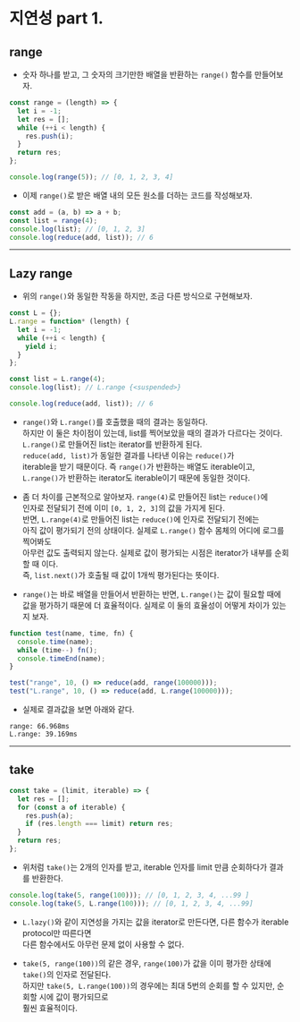 # 지연성 part 1.

<h2>range</h2>

- 숫자 하나를 받고, 그 숫자의 크기만한 배열을 반환하는 `range()` 함수를 만들어보자.

```js
const range = (length) => {
  let i = -1;
  let res = [];
  while (++i < length) {
    res.push(i);
  }
  return res;
};

console.log(range(5)); // [0, 1, 2, 3, 4]
```

- 이제 `range()`로 받은 배열 내의 모든 원소를 더하는 코드를 작성해보자.

```js
const add = (a, b) => a + b;
const list = range(4);
console.log(list); // [0, 1, 2, 3]
console.log(reduce(add, list)); // 6
```

<hr/>

<h2>Lazy range</h2>

- 위의 `range()`와 동일한 작동을 하지만, 조금 다른 방식으로 구현해보자.

```js
const L = {};
L.range = function* (length) {
  let i = -1;
  while (++i < length) {
    yield i;
  }
};

const list = L.range(4);
console.log(list); // L.range {<suspended>}

console.log(reduce(add, list)); // 6
```

- `range()`와 `L.range()`를 호출했을 때의 결과는 동일하다.  
  하지만 이 둘은 차이점이 있는데, list를 찍어보았을 때의 결과가 다르다는 것이다.  
  `L.range()`로 만들어진 list는 iterator를 반환하게 된다.  
  `reduce(add, list)`가 동일한 결과를 나타낸 이유는 `reduce()`가  
  iterable을 받기 때문이다. 즉 `range()`가 반환하는 배열도 iterable이고,  
  `L.range()`가 반환하는 iterator도 iterable이기 때문에 동일한 것이다.

- 좀 더 차이를 근본적으로 알아보자. `range(4)`로 만들어진 list는 `reduce()`에  
  인자로 전달되기 전에 이미 `[0, 1, 2, 3]`의 값을 가지게 된다.  
  반면, `L.range(4)`로 만들어진 list는 `reduce()`에 인자로 전달되기 전에는  
  아직 값이 평가되기 전의 상태이다. 실제로 `L.range()` 함수 몸체의 어디에 로그를 찍어봐도  
  아무런 값도 출력되지 않는다. 실제로 값이 평가되는 시점은 iterator가 내부를 순회할 때 이다.  
  즉, `list.next()`가 호출될 때 값이 1개씩 평가된다는 뜻이다.

- `range()`는 바로 배열을 만들어서 반환하는 반면, `L.range()`는 값이 필요할 때에  
  값을 평가하기 때문에 더 효율적이다. 실제로 이 둘의 효율성이 어떻게 차이가 있는지 보자.

```js
function test(name, time, fn) {
  console.time(name);
  while (time--) fn();
  console.timeEnd(name);
}

test("range", 10, () => reduce(add, range(100000)));
test("L.range", 10, () => reduce(add, L.range(100000)));
```

- 실제로 결과값을 보면 아래와 같다.

```
range: 66.968ms
L.range: 39.169ms
```

<hr/>

<h2>take</h2>

```js
const take = (limit, iterable) => {
  let res = [];
  for (const a of iterable) {
    res.push(a);
    if (res.length === limit) return res;
  }
  return res;
};
```

- 위처럼 `take()`는 2개의 인자를 받고, iterable 인자를 limit 만큼 순회하다가 결과를 반환한다.

```js
console.log(take(5, range(100))); // [0, 1, 2, 3, 4, ...99 ]
console.log(take(5, L.range(100))); // [0, 1, 2, 3, 4, ...99]
```

- `L.lazy()`와 같이 지연성을 가지는 값을 iterator로 만든다면, 다른 함수가 iterable protocol만 따른다면  
  다른 함수에서도 아무런 문제 없이 사용할 수 없다.

- `take(5, range(100))`의 같은 경우, `range(100)`가 값을 이미 평가한 상태에 `take()`의 인자로 전달된다.  
  하지만 `take(5, L.range(100))`의 경우에는 최대 5번의 순회를 할 수 있지만, 순회할 시에 값이 평가되므로  
  훨씬 효율적이다.
